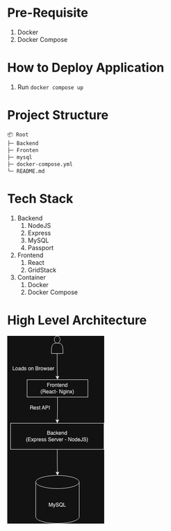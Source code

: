 # Pre-Requisite 
1. Docker
2. Docker Compose

# How to Deploy Application
1. Run `docker compose up`
   
# Project Structure
```
📦 Root
├─ Backend
├─ Fronten
├─ mysql
├─ docker-compose.yml
└─ README.md
```

# Tech Stack
1. Backend
   1. NodeJS
   2. Express
   3. MySQL
   4. Passport
2. Frontend
   1. React
   2. GridStack
3. Container
   1. Docker
   2. Docker Compose

# High Level Architecture
![High Level Architecture](architecture.jpg)